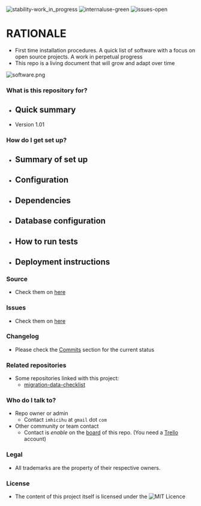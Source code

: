 ![stability-work_in_progress](https://bitbucket.org/repo/ekyaeEE/images/477405737-stability_work_in_progress.png)
![internaluse-green](https://bitbucket.org/repo/ekyaeEE/images/3847436881-internal_use_stable.png)
![issues-open](https://bitbucket.org/repo/ekyaeEE/images/2944199103-issues_open.png)

# RATIONALE #

* First time installation procedures. A quick list of software with a focus on open source projects. A work in perpetual progress
* This repo is a living document that will grow and adapt over time

![software.png](https://bitbucket.org/repo/p8AERab/images/2498552050-transfer.jpg)

### What is this repository for? ###

* Quick summary
    - 
* Version 1.01

### How do I get set up? ###

* Summary of set up
    - 
* Configuration
    - 
* Dependencies
    - 
* Database configuration
    - 
* How to run tests
    - 
* Deployment instructions
    - 

### Source ###

* Check them on [here](https://bitbucket.org/imhicihu/software-installations/src)

### Issues ###

* Check them on [here](https://bitbucket.org/imhicihu/software-installations/issues)

### Changelog ###

* Please check the [Commits](https://bitbucket.org/imhicihu/software-installations/commits/) section for the current status

### Related repositories ###

* Some repositories linked with this project:
     - [migration-data-checklist](https://bitbucket.org/imhicihu/migration-data-checklist/src/master/)
     
### Who do I talk to? ###

* Repo owner or admin
    - Contact `imhicihu` at `gmail` dot `com`
* Other community or team contact
    - Contact is _enable_ on the [board](https://bitbucket.org/imhicihu/software-installations/addon/trello/trello-board) of this repo. (You need a [Trello](https://trello.com/) account)


### Legal ###

* All trademarks are the property of their respective owners.

### License ###

* The content of this project itself is licensed under the ![MIT Licence](https://bitbucket.org/repo/ekyaeEE/images/2049852260-MIT-license-green.png)
